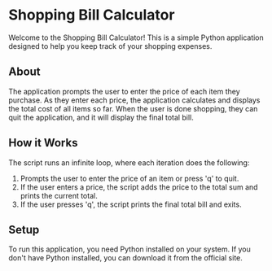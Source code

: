 # Shopping Bill Calculator

Welcome to the Shopping Bill Calculator! This is a simple Python application designed to help you keep track of your shopping expenses.

## About

The application prompts the user to enter the price of each item they purchase. As they enter each price, the application calculates and displays the total cost of all items so far. When the user is done shopping, they can quit the application, and it will display the final total bill.

## How it Works

The script runs an infinite loop, where each iteration does the following:

1. Prompts the user to enter the price of an item or press 'q' to quit.
2. If the user enters a price, the script adds the price to the total sum and prints the current total.
3. If the user presses 'q', the script prints the final total bill and exits.

## Setup

To run this application, you need Python installed on your system. If you don't have Python installed, you can download it from the official site.
